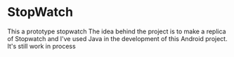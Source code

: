 # StopWatch
This a prototype stopwatch 
The idea behind the project is to make a replica of 
Stopwatch and I've used Java in the development of this 
Android project.
It's still work in process 
